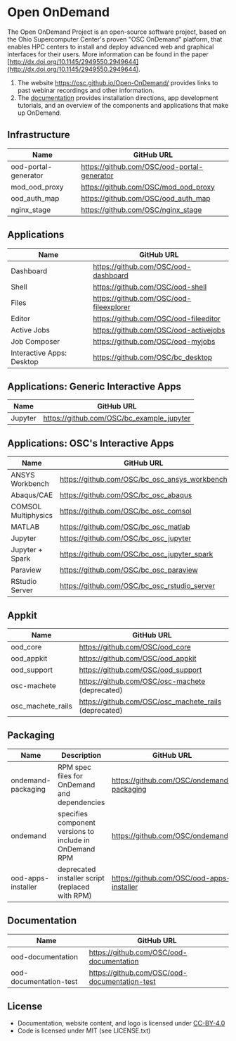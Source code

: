 # Open OnDemand

The Open OnDemand Project is an open-source software project, based on the Ohio
Supercomputer Center's proven "OSC OnDemand" platform, that enables HPC centers
to install and deploy advanced web and graphical interfaces for their users.
More information can be found in the paper
[http://dx.doi.org/10.1145/2949550.2949644](http://dx.doi.org/10.1145/2949550.2949644).

1. The website https://osc.github.io/Open-OnDemand/ provides links to past webinar recordings and other information.
2. The [documentation](https://osc.github.io/ood-documentation/master/) provides installation directions, app development tutorials, and an overview of the components and applications that make up OnDemand.

## Infrastructure

| Name | GitHub URL |
| --- | --- |
| ood-portal-generator	| https://github.com/OSC/ood-portal-generator |
| mod_ood_proxy	| https://github.com/OSC/mod_ood_proxy |
| ood_auth_map	| https://github.com/OSC/ood_auth_map |
| nginx_stage	| https://github.com/OSC/nginx_stage |

## Applications

| Name | GitHub URL |
| --- | --- |
| Dashboard	| https://github.com/OSC/ood-dashboard |
| Shell	| https://github.com/OSC/ood-shell |
| Files	| https://github.com/OSC/ood-fileexplorer |
| Editor	| https://github.com/OSC/ood-fileeditor |
| Active Jobs	| https://github.com/OSC/ood-activejobs |
| Job Composer	| https://github.com/OSC/ood-myjobs |
| Interactive Apps: Desktop	| https://github.com/OSC/bc_desktop |

## Applications: Generic Interactive Apps

| Name | GitHub URL |
| --- | --- |
| Jupyter	| https://github.com/OSC/bc_example_jupyter |

## Applications: OSC's Interactive Apps

| Name | GitHub URL |
| --- | --- |
| ANSYS Workbench	| https://github.com/OSC/bc_osc_ansys_workbench |
| Abaqus/CAE	| https://github.com/OSC/bc_osc_abaqus |
| COMSOL Multiphysics	| https://github.com/OSC/bc_osc_comsol |
| MATLAB	| https://github.com/OSC/bc_osc_matlab |
| Jupyter	| https://github.com/OSC/bc_osc_jupyter |
| Jupyter + Spark	| https://github.com/OSC/bc_osc_jupyter_spark |
| Paraview	| https://github.com/OSC/bc_osc_paraview |
| RStudio Server	| https://github.com/OSC/bc_osc_rstudio_server |

## Appkit

| Name | GitHub URL |
| --- | --- |
| ood_core	| https://github.com/OSC/ood_core |
| ood_appkit	| https://github.com/OSC/ood_appkit |
| ood_support	| https://github.com/OSC/ood_support |
| osc-machete	| https://github.com/OSC/osc-machete (deprecated)|
| osc_machete_rails	| https://github.com/OSC/osc_machete_rails (deprecated) |

## Packaging

| Name | Description | GitHub URL |
| --- | --- | --- |
| ondemand-packaging | RPM spec files for OnDemand and dependencies | https://github.com/OSC/ondemand-packaging |
| ondemand | specifies component versions to include in OnDemand RPM | https://github.com/OSC/ondemand |
| ood-apps-installer | deprecated installer script (replaced with RPM) | https://github.com/OSC/ood-apps-installer |

## Documentation

| Name | GitHub URL |
| --- | --- |
| ood-documentation | https://github.com/OSC/ood-documentation |
| ood-documentation-test | https://github.com/OSC/ood-documentation-test |


## License

* Documentation, website content, and logo is licensed under [CC-BY-4.0](https://creativecommons.org/licenses/by/4.0/)
* Code is licensed under MIT (see LICENSE.txt)

